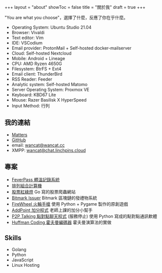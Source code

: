 +++
layout = "about"
showToc = false
title = "關於我"
draft = true
+++

"You are what you choose"，選擇了什麼，反應了你在乎什麼。

* Operating System: Ubuntu Studio 21.04  
* Browser: Vivaldi
* Text editor: Vim
* IDE: VSCodium
* Email provider: ProtonMail + Self-hosted docker-mailserver
* Cloud: Self-hosted Nextcloud
* Mobile: Android + Lineage
* CPU: AMD Ryzen 4650G
* Filesystem: BtrFS + Ext4
* Email client: ThunderBird
* RSS Reader: Feeder
* Analytic system: Self-hosted Matomo
* Server Operating System: Proxmox VE
* Keyboard: KBD67 Lite
* Mouse: Razer Basilisk X HyperSpeed
* Input Method: 行列


## 我的連結
* [Matters](https://matters.news/@wancat/)
* [GitHub](https://github.com/lancatlin)
* email: wancat@wancat.cc
* XMPP: wancat@chat.linchpins.cloud

## 專案
* [FeverPass 體溫記錄系統](https://github.com/Linchpins-team/fever-pass)
* [排列組合計算機](https://github.com/lancatlin/combine_generator)
* [股票紅綠燈](https://github.com/lancatlin/go-stocks) Go 寫的股票爬蟲網站
* [Bitmark Issuer](https://github.com/lancatlin/bitmark-issuer) Bitmark 區塊鏈的發禮物系統
* [FireWheel 火輪手槍](https://github.com/lancatlin/FireWheel) 使用 Python + Pygame 製作的原創遊戲
* [AddPoint 加分程式](https://github.com/lancatlin/AddPoint) 老師上課的加分小幫手
* [P2P Talking 點對點聊天程式](https://github.com/lancatlin/p2p-) (服務停止) 使用 Python 寫成的點對點通訊軟體
* [Huffman Coding 霍夫曼編碼器](github.com/lancatlin/huffman) 霍夫曼演算法的實做

## Skills
* Golang
* Python
* JavaScript
* Linux Hosting
